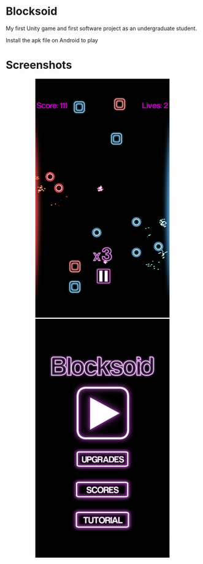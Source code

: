 # Blocksoid

My first Unity game and first software project as an undergraduate student.

Install the apk file on Android to play

# Screenshots

<p align="center">
  <img src="./screenshots/blocksoid_screenshot.png" width="350">
  <img src="./screenshots/blocksoid_menu_screenshot.png" width="350">
</p>
